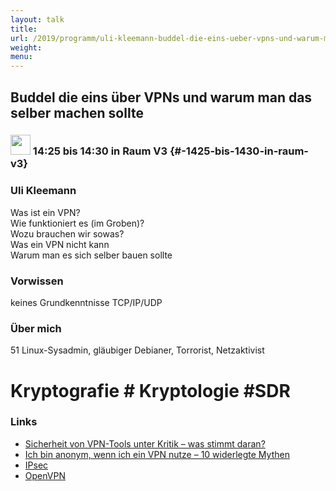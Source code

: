 ```yaml
---
layout: talk
title:
url: /2019/programm/uli-kleemann-buddel-die-eins-ueber-vpns-und-warum-man-das-selber-machen-sollte/
weight:
menu:
---
```

## Buddel die eins  über VPNs und warum man das selber machen sollte

### <img height = "32" src="../../../images/lightning.svg"> 14:25 bis 14:30 in Raum V3 {#-1425-bis-1430-in-raum-v3}

### Uli Kleemann

Was ist ein VPN?  
Wie funktioniert es (im Groben)?  
Wozu brauchen wir sowas?  
Was ein VPN nicht kann  
Warum man es sich selber bauen sollte

### Vorwissen

keines  Grundkenntnisse TCP/IP/UDP

### Über mich

51 Linux-Sysadmin, gläubiger Debianer, Torrorist, Netzaktivist  
# Kryptografie # Kryptologie #SDR

### Links

- <a href="https://www.digitalwelt.org/ratgeber/anonym-surfen/vpn-sicherheit" target="_blank">Sicherheit von VPN-Tools unter Kritik – was stimmt daran?</a>
- <a href="https://www.goldenfrog.com/blog/de/myths-about-vpn-logging-and-anonymity" target="_blank">Ich bin anonym, wenn ich ein VPN nutze – 10 widerlegte Mythen</a>
- <a href="https://de.wikipedia.org/wiki/IPsec" target="_blank">IPsec</a>
- <a href="https://de.wikipedia.org/wiki/OpenVPN" target="_blank">OpenVPN</a>